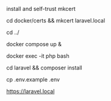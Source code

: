install and self-trust mkcert

cd docker/certs && mkcert laravel.local

cd ../

docker compose up &

docker exec -it php bash

cd laravel && composer install

cp .env.example .env

https://laravel.local
